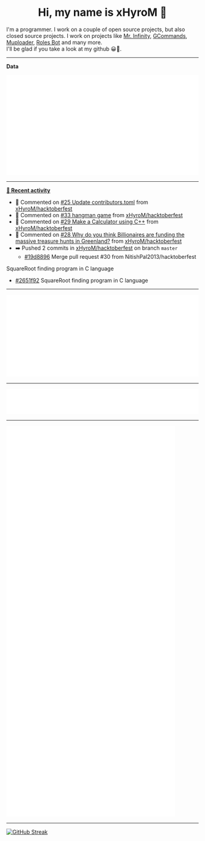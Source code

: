 <p align="center">
    <!-- <img src="https://avatars.githubusercontent.com/u/56601352" width="192" alt="hyro's pfp" /> -->
    <h1 align="center">Hi, my name is xHyroM 👋</h1>
</p>

I'm a programmer. I work on a couple of open source projects, but also closed source projects. I work on projects like [Mr. Infinity](https://discord.com/oauth2/authorize?client_id=720321585625694239&scope=bot%20applications.commands&permissions=8&redirect_uri=https://blobs.gq/imanager&prompt=consent&response_type=code), [GCommands](https://github.com/Garlic-Team/GCommands), [Muploader](https://github.com/xHyroM/Muploader), [Roles Bot](https://github.com/xHyroM/roles-bot) and many more.  
I'll be glad if you take a look at my github 😀👀.

___
**Data**

<img src="https://github.com/xHyroM/xHyroM/blob/master/.cache/base.svg">

___

**[📰 Recent activity](https://github.com/xHyroM)**
* 💬 Commented on [#25 Update contributors.toml](https://github.com/xHyroM/hacktoberfest/issues/25) from [xHyroM/hacktoberfest](https://github.com/xHyroM/hacktoberfest)
* 💬 Commented on [#33 hangman game](https://github.com/xHyroM/hacktoberfest/issues/33) from [xHyroM/hacktoberfest](https://github.com/xHyroM/hacktoberfest)
* 💬 Commented on [#29 Make a Calculator using C++](https://github.com/xHyroM/hacktoberfest/issues/29) from [xHyroM/hacktoberfest](https://github.com/xHyroM/hacktoberfest)
* 💬 Commented on [#28 Why do you think Billionaires are funding the massive treasure hunts in Greenland?](https://github.com/xHyroM/hacktoberfest/issues/28) from [xHyroM/hacktoberfest](https://github.com/xHyroM/hacktoberfest)
* ➡️ Pushed 2 commits in [xHyroM/hacktoberfest](https://github.com/xHyroM/hacktoberfest) on branch `master`
  * [#19d8896](https://github.com/xHyroM/hacktoberfest/commit/19d8896) Merge pull request #30 from NitishPal2013/hacktoberfest

SquareRoot finding program in C language
  * [#2651f92](https://github.com/xHyroM/hacktoberfest/commit/2651f92) SquareRoot finding program in C language


___

<img src="https://github.com/xHyroM/xHyroM/blob/master/.cache/isocalendar.svg">

___

<img src="https://github.com/xHyroM/xHyroM/blob/master/.cache/languages.svg">

___

<img src="https://github.com/xHyroM/xHyroM/blob/master/.cache/achievements.svg">

___

[![GitHub Streak](https://github-readme-streak-stats.herokuapp.com?user=xHyroM&theme=dark&hide_border=true&date_format=M%20j%5B%2C%20Y%5D)](https://git.io/streak-stats)
